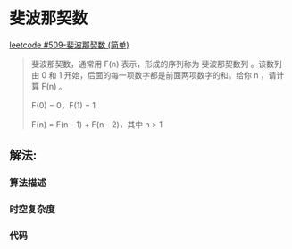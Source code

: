 # 斐波那契数

[leetcode #509-斐波那契数 (简单)](https://leetcode-cn.com/problems/fibonacci-number/)

> 斐波那契数，通常用 F(n) 表示，形成的序列称为 斐波那契数列 。该数列由 0 和 1 开始，后面的每一项数字都是前面两项数字的和。给你 n ，请计算 F(n) 。
>
> F(0) = 0，F(1) = 1
>
> F(n) = F(n - 1) + F(n - 2)，其中 n > 1

## 解法: 

### 算法描述



### 时空复杂度

### 代码